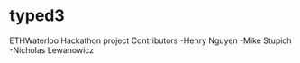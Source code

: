 # typed3
ETHWaterloo Hackathon project
Contributors
-Henry Nguyen
-Mike Stupich
-Nicholas Lewanowicz
